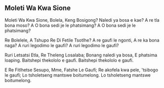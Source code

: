 ## Moleti Wa Kwa Sione

Moleti Wa Kwa Sione, Bolela, Keng Bosigong?
Naledi ya bosa e kae? A re tla bona moso?
A O bona sedi je le phatsimang?
A O bona sedi je le phatsimang?

Re Bolelele, A Tshupo Re Di Fetile Tsotlhe?
A re gaufi le ngonti, A re ka bona naga?
A ruri legodimo le gaufi?
A ruri legodimo le gaufi?

Ruri Letsatsi Etla, Re Theleng Losalaba;
Bonang naledi ya bosa, E phatsima loaping.
Baitshepi thekololo e gaufi.
Baitshepi thekololo e gaufi.

E Re Fitlhetse Sesupo, Mme, Fatshe Le Gaufi;
Re akofela kwa pele, 'tsibogo le gaufi;
Lo tsholetseng mantswe boitumelong.
Lo tsholetseng mantswe boitumelong.

